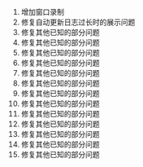 1. 增加窗口录制
2. 修复自动更新日志过长时的展示问题
3. 修复其他已知的部分问题
4. 修复其他已知的部分问题
5. 修复其他已知的部分问题
6. 修复其他已知的部分问题
7. 修复其他已知的部分问题
8. 修复其他已知的部分问题
9. 修复其他已知的部分问题
10. 修复其他已知的部分问题
11. 修复其他已知的部分问题
12. 修复其他已知的部分问题
13. 修复其他已知的部分问题
14. 修复其他已知的部分问题
15. 修复其他已知的部分问题
